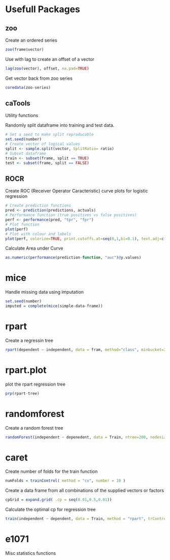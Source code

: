 Usefull Packages
==================

zoo
---

Create an ordered series

``` R
zoo(frame$vector)
```

Use with lag to create an offset of a vector

``` R
lag(zoo(vector), offset, na.pad=TRUE)
```

Get vector back from zoo series

``` R
coredata(zoo-series)
```

caTools
-------

Utility functions

Randomly split dataframe into training and test data.

``` R
# Set a seed to make split reproducable
set.seed(number)
# Create vector of logical values
split <- sample.split(vector, SplitRatio= ratio)
# Subset dataframe
train <- subset(frame, split == TRUE)
test <- subset(frame, split == FALSE)
```

ROCR
----

Create ROC (Receiver Operator Caracteristic) curve plots for logistic regression


``` R
# Create prediction functions
pred <- prediction(predictions, actuals)
# Performance function (true positives vs false positives)
perf <- performance(pred, "tpr", "fpr")
# Plot function
plot(perf)
# Plot with colour and labels
plot(perf, colorize=TRUE, print.cutoffs.at=seq(0,1,bi=0.1), text.adj=c(-0.2,1.7))
```

Calculate Area under Curve

``` R
as.numeric(performance(prediction-function, "auc")@y.values)
```

mice
=====

Handle missing data using imputation

``` R
set.seed(number)
imputed = complete(mice(simple-data-frame))
```

rpart
=====

Create a regressin tree

``` R
rpart(dependent ~ independent, data = fram, method="class", minbucket=25)
```

rpart.plot
==========

plot the rpart regression tree

``` R
prp(rpart-tree)
```

randomforest
============

Create a random forest tree

``` R
randomForest(independent ~ depenedent, data = Train, ntree=200, nodesize=25 )
```

caret
======

Create number of folds for the train function

``` R
numFolds = trainControl( method = "cv", number = 10 )
```

Create a data frame from all combinations of the supplied vectors or factors

``` R
cpGrid = expand.grid( .cp = seq(0.01,0.5,0.01))
```

Calculate the optimal cp for regression tree

``` R
train(independent ~ dependent, data = Train, method = "rpart", trControl = numFolds, tuneGrid = cpGrid )
```

e1071
======

Misc statistics functions